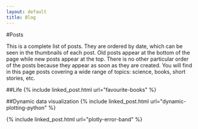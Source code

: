```yaml
---
layout: default
title: Blog
---
```

#Posts

<p class="first-p">
  <span class="first-word">This is</span> a complete list of posts. They are ordered by date, which can be seen in the
  thumbnails of each post. Old posts appear at the bottom of the page while new posts appear at the top.
  There is no other particular order of the posts because they appear as soon as they are created. You will find in this
page posts covering a wide range of topics: science, books, short stories, etc.
</p>

##Life
{% include linked_post.html url="favourite-books" %}


##Dynamic data visualization
{% include linked_post.html url="dynamic-plotting-python" %}

{% include linked_post.html url="plotly-error-band" %}
